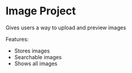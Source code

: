 # Image Project

Gives users a way to upload and preview images

Features:
  - Stores images
  - Searchable images
  - Shows all images
